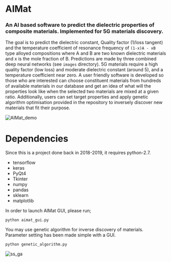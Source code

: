 # AIMat
### An AI based software to predict the dielectric properties of composite materials. Implemented for 5G materials discovery.

The goal is to predict the dielectric constant, Quality factor (1/loss tangent) and the temperature coefficient of resonance frequency of `(1-x)A - xB` type alloyed compositions where A and B are two known dielectric materials and x is the mole fraction of B. Predictions are made by three combined deep neural networks (see `images` directory). 5G materials require a high quality factor (low loss) and moderate dielectric constant (around 5), and a temperature coefficient near zero. A user friendly software is developed so those who are interested can choose constituent materials from hundreds of available materials in our database and get an idea of what will the properties look like when the selected two materials are mixed at a given ratio. Additionally, users can set target properties and apply genetic algorithm optimisation provided in the repository to inversely discover new materials that fit their purpose.

![AIMat_demo](https://user-images.githubusercontent.com/32927933/132994013-9162b87c-aa73-4500-83de-b0e1b3d7e26f.gif)

# Dependencies
Since this is a project done back in 2018-2019, it requires python-2.7. 
* tensorflow
* keras
* PyQt4
* Tkinter
* numpy
* pandas
* sklearn
* matplotlib

In order to launch AIMat GUI, please run;

    python aimat_gui.py

You may use genetic algorithm for inverse discovery of materials. Parameter setting has been made simple with a GUI.

    python genetic_algorithm.py

![ss_ga](https://user-images.githubusercontent.com/32927933/132995267-af133fc9-990b-484b-a01b-bba6a84d62b5.png)
